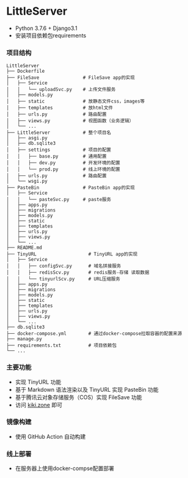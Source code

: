 # LittleServer

- Python 3.7.6 + Django3.1
- 安装项目依赖包requirements



### 项目结构

```
LittleServer
├── Dockerfile
├── FileSave                # FileSave app的实现
│   ├── Service
│   │   └── uploadSvc.py    # 上传文件服务
│   ├── models.py 
│   ├── static              # 放静态文件css，images等
│   ├── templates           # 放html文件
│   ├── urls.py             # 路由配置
│   ├── views.py            # 视图函数（业务逻辑）
│   └── ...
├── LittleServer            # 整个项目名
│   ├── asgi.py
│   ├── db.sqlite3  
│   ├── settings            # 项目的配置
│   │   ├── base.py         # 通用配置
│   │   ├── dev.py          # 开发环境的配置
│   │   └── prod.py         # 线上环境的配置
│   ├── urls.py             # 路由配置
│   └── wsgi.py
├── PasteBin                # PasteBin app的实现
│   ├── Service      
│   │   └── pasteSvc.py     # paste服务
│   ├── apps.py
│   ├── migrations
│   ├── models.py
│   ├── static
│   ├── templates
│   ├── urls.py
│   ├── views.py
│   └── ...
├── README.md
├── TinyURL                   # TinyURL app的实现
│   ├── Service
│   │   ├── configSvc.py      # 域名拼接服务
│   │   ├── redisScv.py       # redis服务-存储 读取数据
│   │   └── tinyurlScv.py     # URL压缩服务
│   ├── apps.py    
│   ├── migrations
│   ├── models.py
│   ├── static
│   ├── templates
│   ├── urls.py
│   ├── views.py
│   └── ...
├── db.sqlite3
├── docker-compose.yml        # 通过docker-compose拉取容器的配置来源
├── manage.py
├── requirements.txt          # 项目依赖包
└── ...
```



### 主要功能

- 实现 TinyURL 功能
- 基于 Markdown 语法渲染以及 TinyURL 实现 PasteBin 功能
- 基于腾讯云对象存储服务（COS）实现 FileSave 功能
- 访问 [kiki.zone](https://www.kiki.zone.com) 即可



### 镜像构建

- 使用 GitHub Action 自动构建



### 线上部署

- 在服务器上使用docker-compse配置部署





